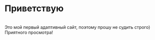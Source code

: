 # Приветствую
<br>
Это мой первый адаптивный сайт, поэтому прошу не судить строго)
<br>
Приятного просмотра!
